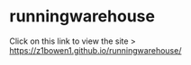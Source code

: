 # runningwarehouse
Click on this link to view the site > https://z1bowen1.github.io/runningwarehouse/
